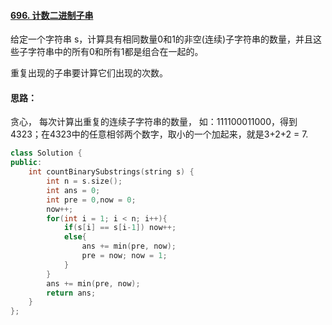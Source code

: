#### [696. 计数二进制子串](https://leetcode-cn.com/problems/count-binary-substrings/)

给定一个字符串 s，计算具有相同数量0和1的非空(连续)子字符串的数量，并且这些子字符串中的所有0和所有1都是组合在一起的。

重复出现的子串要计算它们出现的次数。

#### 思路：

贪心， 每次计算出重复的连续子字符串的数量， 如：111100011000，得到4323；在4323中的任意相邻两个数字，取小的一个加起来，就是3+2+2 = 7.

```cpp
class Solution {
public:
    int countBinarySubstrings(string s) {
        int n = s.size();
        int ans = 0;
        int pre = 0,now = 0;
        now++;
        for(int i = 1; i < n; i++){
            if(s[i] == s[i-1]) now++;
            else{
                ans += min(pre, now);
                pre = now; now = 1;
            }
        }
        ans += min(pre, now);
        return ans;
    }
};
```

